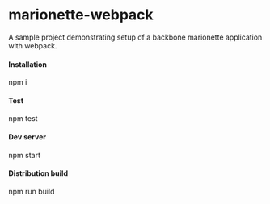 # marionette-webpack

A sample project demonstrating setup of a backbone marionette application with webpack.

#### Installation
npm i

#### Test
npm test

#### Dev server
npm start


#### Distribution build
npm run build
